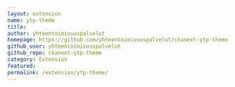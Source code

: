 ```yaml
---
layout: extension
name: ytp-theme
title: 
author: yhteentoimivuuspalvelut
homepage: https://github.com/yhteentoimivuuspalvelut/ckanext-ytp-theme
github_user: yhteentoimivuuspalvelut
github_repo: ckanext-ytp-theme
category: Extension
featured: 
permalink: /extension/ytp-theme/
---
```



<Error getting README>
